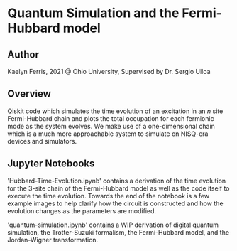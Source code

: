# Quantum Simulation and the Fermi-Hubbard model

## Author
  Kaelyn Ferris, 2021 @ Ohio University, Supervised by Dr. Sergio Ulloa

## Overview
Qiskit code which simulates the time evolution of an excitation in an _n_ site Fermi-Hubbard chain and plots the total occupation for each fermionic mode
as the system evolves.  We make use of a one-dimensional chain which is a much more approachable system to simulate on NISQ-era devices and simulators.

## Jupyter Notebooks
'Hubbard-Time-Evolution.ipynb' contains a derivation of the time evolution for the 3-site chain of the Fermi-Hubbard model as well as the code itself to execute the time evolution.  Towards the end of the notebook is a few example images to help clarify how the circuit is constructed and how the evolution changes as the parameters are modified.

'quantum-simulation.ipynb' contains a WIP derivation of digital quantum simulation, the Trotter-Suzuki formalism, the Fermi-Hubbard model, and the Jordan-Wigner transformation.
